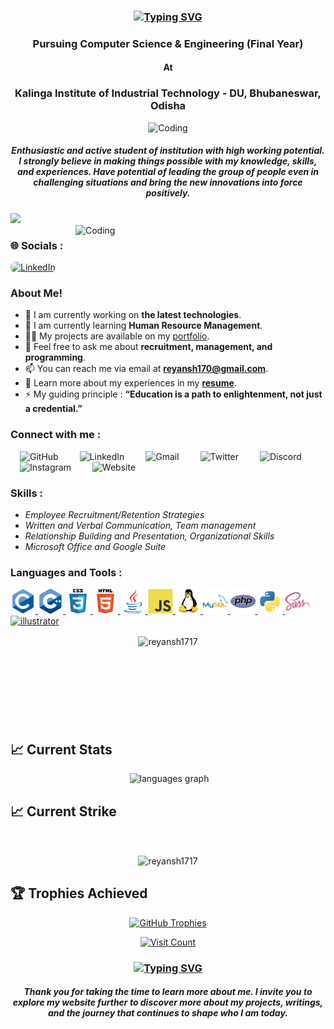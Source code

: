 <h3 align="center">
  <a href="https://git.io/typing-svg">
    <img src="https://readme-typing-svg.demolab.com?font=Pixelify+Sans&size=40&duration=2500&pause=500&color=FF0000&center=true&vCenter=true&random=false&width=647&lines=Hello+Everyone+%F0%9F%91%8B;I+'m+Reyansh+%F0%9F%98%81" alt="Typing SVG" />
  </a>
</h3>
<h3 align="center">Pursuing Computer Science & Engineering (Final Year)</h3>
<h4 align="center">At</h4>
<h3 align="center">Kalinga Institute of Industrial Technology - DU, Bhubaneswar, Odisha</h3>
<div align="center">
<img alt="Coding" height="350" width="450" src="https://media4.giphy.com/media/v1.Y2lkPTc5MGI3NjExbG9sd2JxdHkydzdjaDYzMjFnOHRsdmVrYWoxNXBqMnZkM2JlanpnaSZlcD12MV9pbnRlcm5hbF9naWZfYnlfaWQmY3Q9Zw/qgQUggAC3Pfv687qPC/giphy.webp" alt="Coding">
  <h5 align="center">Enthusiastic and active student of institution with high working potential. I strongly believe in making things possible with my knowledge, skills, and experiences. Have potential of leading the group of people even in challenging situations and bring the new innovations into force positively.</h5>
</div>

<img src="https://user-images.githubusercontent.com/73097560/115834477-dbab4500-a447-11eb-908a-139a6edaec5c.gif"><br>
<img align="right" alt="Coding" width="400" src="https://cdn.dribbble.com/users/1162077/screenshots/3848914/programmer.gif">

<h3 align="left">🌐 Socials :</h3>
<p align="left"> 
  <a href="https://www.linkedin.com/in/reyansh17/" target="blank">
    <img src="https://img.shields.io/badge/LinkedIn-Connect-blue?style=for-the-badge&logo=linkedin" alt="LinkedIn" style="border-radius: 8px;" />
  </a> 
</p>
<h3 align="left">About Me!</h3>

<ul>
  <li>🔭 I am currently working on <strong>the latest technologies</strong>.</li>
  <li>🌱 I am currently learning <strong>Human Resource Management</strong>.</li>
  <li>👨‍💻 My projects are available on my <a href="https://reyansh17.vercel.app/" target="_blank">portfolio</a>.</li>
  <li>💬 Feel free to ask me about <strong>recruitment, management, and programming</strong>.</li>
  <li>📫 You can reach me via email at <strong><a href="mailto:reyansh170@gmail.com">reyansh170@gmail.com</a></strong>.</li>
  <li>📄 Learn more about my experiences in my <strong><a href="https://drive.google.com/file/d/1EhLcMawBHmBrPzjolYwFlwQ5jZd8DsyG/view?usp=drive_link">resume</a></strong>.</li>
  <li>⚡ My guiding principle : <strong>“Education is a path to enlightenment, not just a credential.”</strong></li>
</ul>


<h3 align="left">Connect with me :</h3>
<a href="https://github.com/reyansh1717" target="_blank" rel="noreferrer" style="margin: 0 15px; text-decoration: none;">
    <img src="https://upload.wikimedia.org/wikipedia/commons/9/91/Octicons-mark-github.svg" alt="GitHub" width="30" height="30"/>
</a>
<a href="https://www.linkedin.com/in/reyansh17/" target="_blank" rel="noreferrer" style="margin: 0 15px; text-decoration: none;">
    <img src="https://cdn.jsdelivr.net/gh/devicons/devicon/icons/linkedin/linkedin-original.svg" alt="LinkedIn" width="30" height="30"/>
</a>
<a href="mailto:reyansh170@gmail.com" target="_blank" rel="noreferrer" style="margin: 0 15px; text-decoration: none;">
    <img src="https://cdn-icons-png.flaticon.com/512/281/281769.png" alt="Gmail" width="30" height="30"/>
</a>
<a href="https://x.com/reyansh_17" target="_blank" rel="noreferrer" style="margin: 0 15px; text-decoration: none;">
    <img src="https://cdn.jsdelivr.net/gh/devicons/devicon/icons/twitter/twitter-original.svg" alt="Twitter" width="30" height="26"/>
</a>
<a href="https://discord.com/users/Reyansh#2089" target="_blank" rel="noreferrer" style="margin: 0 15px; text-decoration: none;">
    <img src="https://cdn.icon-icons.com/icons2/2108/PNG/512/discord_icon_130958.png" alt="Discord" width="30" height="30"/>
</a>
<a href="https://www.instagram.com/reyansh_17__" target="_blank" rel="noreferrer" style="margin: 0 15px; text-decoration: none;">
    <img src="https://upload.wikimedia.org/wikipedia/commons/a/a5/Instagram_icon.png" alt="Instagram" width="30" height="30"/>
</a>
<a href="https://reyansh17.vercel.app/" target="_blank" rel="noreferrer" style="margin: 0 15px; text-decoration: none;">
    <img src="https://cdn-icons-png.flaticon.com/512/841/841364.png" alt="Website" width="30" height="30"/>
</a>
<h3 align="left">Skills :</h3>
<ul>
    <li><i>Employee Recruitment/Retention Strategies</i></li>
    <li><i>Written and Verbal Communication, Team management</i></li>
    <li><i>Relationship Building and Presentation, Organizational Skills</i></li>
    <li><i>Microsoft Office and Google Suite</i></li>
</ul>

<h3 align="left">Languages and Tools :</h3>
<p align="left">

<a href="https://www.cprogramming.com/" target="_blank" rel="noreferrer">
    <img src="https://raw.githubusercontent.com/devicons/devicon/master/icons/c/c-original.svg" alt="c" width="40" height="40"/> 
  </a>
  <a href="https://www.w3schools.com/cpp/" target="_blank" rel="noreferrer">
    <img src="https://raw.githubusercontent.com/devicons/devicon/master/icons/cplusplus/cplusplus-original.svg" alt="cplusplus" width="40" height="40"/> 
  </a>
  <a href="https://www.w3schools.com/css/" target="_blank" rel="noreferrer">
    <img src="https://raw.githubusercontent.com/devicons/devicon/master/icons/css3/css3-original-wordmark.svg" alt="css3" width="40" height="40"/> 
  </a>
  <a href="https://www.w3.org/html/" target="_blank" rel="noreferrer">
    <img src="https://raw.githubusercontent.com/devicons/devicon/master/icons/html5/html5-original-wordmark.svg" alt="html5" width="40" height="40"/> 
  </a>
  <a href="https://www.java.com" target="_blank" rel="noreferrer">
    <img src="https://raw.githubusercontent.com/devicons/devicon/master/icons/java/java-original.svg" alt="java" width="40" height="40"/> 
  </a>
  <a href="https://developer.mozilla.org/en-US/docs/Web/JavaScript" target="_blank" rel="noreferrer">
    <img src="https://raw.githubusercontent.com/devicons/devicon/master/icons/javascript/javascript-original.svg" alt="javascript" width="40" height="40"/> 
  </a>
  <a href="https://www.linux.org/" target="_blank" rel="noreferrer">
    <img src="https://raw.githubusercontent.com/devicons/devicon/master/icons/linux/linux-original.svg" alt="linux" width="40" height="40"/> 
  </a>
  <a href="https://www.mysql.com/" target="_blank" rel="noreferrer">
    <img src="https://raw.githubusercontent.com/devicons/devicon/master/icons/mysql/mysql-original-wordmark.svg" alt="mysql" width="40" height="40"/> 
  </a>
  <a href="https://www.php.net" target="_blank" rel="noreferrer">
    <img src="https://raw.githubusercontent.com/devicons/devicon/master/icons/php/php-original.svg" alt="php" width="40" height="40"/> 
  </a>
  <a href="https://www.python.org" target="_blank" rel="noreferrer">
    <img src="https://raw.githubusercontent.com/devicons/devicon/master/icons/python/python-original.svg" alt="python" width="40" height="40"/> 
  </a>
  <a href="https://sass-lang.com" target="_blank" rel="noreferrer">
    <img src="https://raw.githubusercontent.com/devicons/devicon/master/icons/sass/sass-original.svg" alt="sass" width="40" height="40"/> 
  </a>
  <a href="https://www.adobe.com/in/products/illustrator.html" target="_blank" rel="noreferrer">
    <img src="https://www.vectorlogo.zone/logos/adobe_illustrator/adobe_illustrator-icon.svg" alt="illustrator" width="40" height="40"/> 
  </a>
</p>

<p style="margin-bottom:150px" align="center"><img align="center" src="https://github-readme-stats-git-masterrstaa-rickstaa.vercel.app/api?username=reyansh1717&show_icons=true&locale=en&layout=compact" alt="reyansh1717" /></p>

## :chart_with_upwards_trend: Current Stats

<p align="center">&nbsp;<img src="https://github-readme-stats.vercel.app/api/top-langs?username=reyansh1717&locale=en&hide_title=false&layout=compact&card_width=420&langs_count=6&theme=dracula&hide_border=false&order=2" height="150" alt="languages graph"  /></p>

## :chart_with_upwards_trend: Current Strike
<br />
<p align="center"> <img align="center" src="https://github-readme-streak-stats.herokuapp.com/?user=reyansh1717&" alt="reyansh1717" /></p>


  ## :trophy: Trophies Achieved

<p align="center"> <a href="https://github.com/ryo-ma/github-profile-trophy"><img src="https://github-profile-trophy.vercel.app/?username=reyansh1717&theme=gruvbox&no-frame=false&no-bg=false&margin-w=4" alt="GitHub Trophies">
</a> </p>

<div align="center">
  <a href="https://visitcount.itsvg.in">
    <img src="https://visitcount.itsvg.in/api?id=reyansh1717&icon=0&color=9" alt="Visit Count" />
  </a>
</div>

<h3 align="center">
  <a href="https://git.io/typing-svg">
    <img src="https://readme-typing-svg.demolab.com?font=Pixelify+Sans&size=40&duration=2500&pause=500&color=FF0000&center=true&vCenter=true&random=false&width=647&height=60&lines=Thank+You+for+visiting+!;Hope+to+see+you+again+%F0%9F%98%81;Don't+forget+to+follow!" alt="Typing SVG" />
  </a>
</h3>
<h5 align="center">Thank you for taking the time to learn more about me. I invite you to explore my website further to discover more about my projects, writings, and the journey that continues to shape who I am today.</h5>
